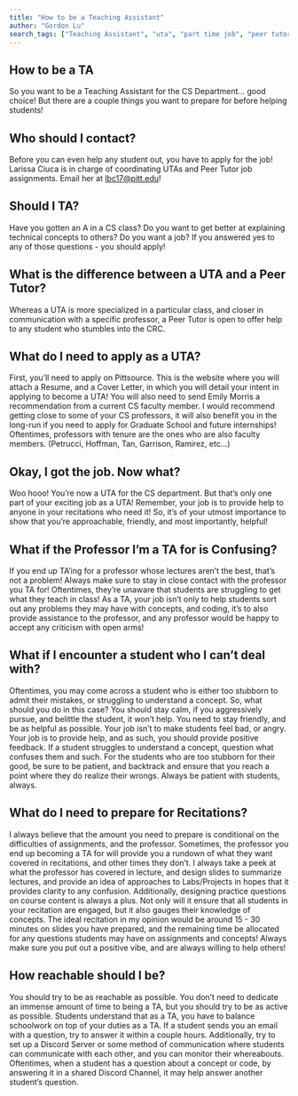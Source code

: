 ```yaml
---
title: "How to be a Teaching Assistant"
author: "Gordon Lu"
search_tags: ["Teaching Assistant", "uta", "part time job", "peer tutor"]
---
```


## How to be a TA

So you want to be a Teaching Assistant for the CS Department… good choice! But there are a couple things you want to prepare for before helping students!

## Who should I contact?

Before you can even help any student out, you have to apply for the job! Larissa Ciuca is in charge of coordinating UTAs and Peer Tutor job assignments. Email her at [lbc17@pitt.edu](mailto:lbc17@pitt.edu)!

## Should I TA?

Have you gotten an A in a CS class? Do you want to get better at explaining technical concepts to others? Do you want a job? If you answered yes to any of those questions - you should apply!

## What is the difference between a UTA and a Peer Tutor?

Whereas a UTA is more specialized in a particular class, and closer in communication with a specific professor, a Peer Tutor is open to offer help to any student who stumbles into the CRC.

## What do I need to apply as a UTA?

First, you’ll need to apply on Pittsource. This is the website where you will attach a Resume, and a Cover Letter, in which you will detail your intent in applying to become a UTA! You will also need to send Emily Morris a recommendation from a current CS faculty member. I would recommend getting close to some of your CS professors, it will also benefit you in the long-run if you need to apply for Graduate School and future internships! Oftentimes, professors with tenure are the ones who are also faculty members. (Petrucci, Hoffman, Tan, Garrison, Ramirez, etc...)

## Okay, I got the job. Now what?

Woo hooo! You’re now a UTA for the CS department. But that’s only one part of your exciting job as a UTA! Remember, your job is to provide help to anyone in your recitations who need it! So, it’s of your utmost importance to show that you’re approachable, friendly, and most importantly, helpful!

## What if the Professor I’m a TA for is Confusing?

If you end up TA’ing for a professor whose lectures aren’t the best, that’s not a problem! Always make sure to stay in close contact with the professor you TA for! Oftentimes, they’re unaware that students are struggling to get what they teach in class! As a TA, your job isn’t only to help students sort out any problems they may have with concepts, and coding, it’s to also provide assistance to the professor, and any professor would be happy to accept any criticism with open arms!

## What if I encounter a student who I can’t deal with?

Oftentimes, you may come across a student who is either too stubborn to admit their mistakes, or struggling to understand a concept. So, what should you do in this case? You should stay calm, if you aggressively pursue, and belittle the student, it won’t help. You need to stay friendly, and be as helpful as possible. Your job isn’t to make students feel bad, or angry. Your job is to provide help, and as such, you should provide positive feedback. If a student struggles to understand a concept, question what confuses them and such. For the students who are too stubborn for their good, be sure to be patient, and backtrack and ensure that you reach a point where they do realize their wrongs. Always be patient with students, always.

## What do I need to prepare for Recitations?

I always believe that the amount you need to prepare is conditional on the difficulties of assignments, and the professor. Sometimes, the professor you end up becoming a TA for will provide you a rundown of what they want covered in recitations, and other times they don’t. I always take a peek at what the professor has covered in lecture, and design slides to summarize lectures, and provide an idea of approaches to Labs/Projects in hopes that it provides clarity to any confusion. Additionally, designing practice questions on course content is always a plus. Not only will it ensure that all students in your recitation are engaged, but it also gauges their knowledge of concepts. The ideal recitation in my opinion would be around 15 - 30 minutes on slides you have prepared, and the remaining time be allocated for any questions students may have on assignments and concepts! Always make sure you put out a positive vibe, and are always willing to help others!

## How reachable should I be?

You should try to be as reachable as possible. You don’t need to dedicate an immense amount of time to being a TA, but you should try to be as active as possible. Students understand that as a TA, you have to balance schoolwork on top of your duties as a TA. If a student sends you an email with a question, try to answer it within a couple hours. Additionally, try to set up a Discord Server or some method of communication where students can communicate with each other, and you can monitor their whereabouts. Oftentimes, when a student has a question about a concept or code, by answering it in a shared Discord Channel, it may help answer another student’s question.
